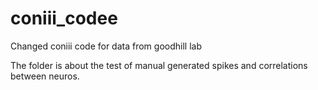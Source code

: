 # coniii_codee

Changed coniii code for data from goodhill lab

The folder is about the test of manual generated spikes and correlations between neuros.
